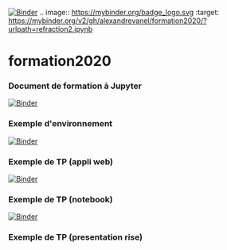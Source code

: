 [![Binder](https://mybinder.org/badge_logo.svg)](https://mybinder.org/v2/gh/alexandrevanel/formation2020/?urlpath=refraction2.ipynb)
.. image:: https://mybinder.org/badge_logo.svg
 :target: https://mybinder.org/v2/gh/alexandrevanel/formation2020/?urlpath=refraction2.ipynb
 
# formation2020
### Document de formation à Jupyter
[![Binder](https://mybinder.org/badge_logo.svg)](https://mybinder.org/v2/gh/alexandrevanel/formation2020/master?urlpath=apps/presentation.ipynb)

### Exemple d'environnement
[![Binder](https://mybinder.org/badge_logo.svg)](https://mybinder.org/v2/gh/alexandrevanel/formation2020/master?urlpath=apps/environnement.ipynb)

### Exemple de TP (appli web)
[![Binder](https://mybinder.org/badge_logo.svg)](https://mybinder.org/v2/gh/alexandrevanel/formation2020/master?urlpath=apps/refraction2.ipynb)

### Exemple de TP (notebook)
[![Binder](https://mybinder.org/badge_logo.svg)](https://mybinder.org/v2/gh/alexandrevanel/formation2020/master?filepath=refraction2.ipynb)

### Exemple de TP (presentation rise)
